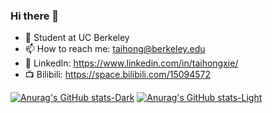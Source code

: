 ### Hi there 👋
- 🏫 Student at UC Berkeley
- 📫 How to reach me: taihong@berkeley.edu
- 🐧 LinkedIn: https://www.linkedin.com/in/taihongxie/
- 📺 Bilibili: https://space.bilibili.com/15094572
  
<!--
**pxmkv/pxmkv** is a ✨ _special_ ✨ repository because its `README.md` (this file) appears on your GitHub profile.

Here are some ideas to get you started:

- 🔭 I’m currently working on ...
- 🌱 I’m currently learning ...
- 👯 I’m looking to collaborate on ...
- 🤔 I’m looking for help with ...
- 💬 Ask me about ...

- ⚡ Fun fact: ...
-->

[![Anurag's GitHub stats-Dark](https://github-readme-stats.vercel.app/api?username=pxmkv&show_icons=true&theme=dark#gh-dark-mode-only)](https://github.com/anuraghazra/github-readme-stats#gh-dark-mode-only)
[![Anurag's GitHub stats-Light](https://github-readme-stats.vercel.app/api?username=pxmkv&show_icons=true&theme=default#gh-light-mode-only)](https://github.com/anuraghazra/github-readme-stats#gh-light-mode-only)


